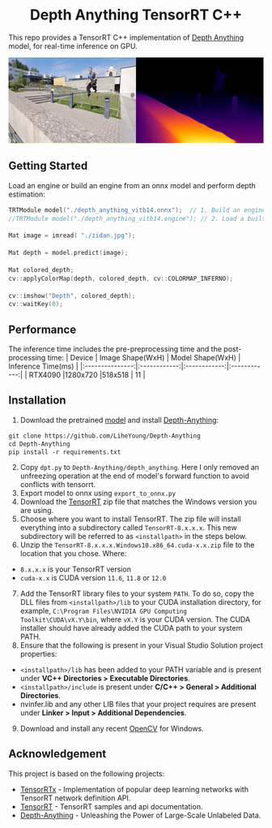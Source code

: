 
<h1 align="center"><span>Depth Anything TensorRT C++</span></h1>

This repo provides a TensorRT C++ implementation of [Depth Anything](https://github.com/LiheYoung/Depth-Anything) model, for real-time inference on GPU.

<p align="center" margin: 0 auto;>
  <img src="assets/parkour_merged.gif" height="169px" width="600px" />
</p>

## Getting Started
Load an engine or build an engine from an onnx model and perform depth estimation:

```cpp
TRTModule model("./depth_anything_vitb14.onnx");  // 1. Build an engine from an onnx file
//TRTModule model("./depth_anything_vitb14.engine"); // 2. Load a built engine

Mat image = imread( "./zidan.jpg");

Mat depth = model.predict(image);

Mat colored_depth;
cv::applyColorMap(depth, colored_depth, cv::COLORMAP_INFERNO);

cv::imshow("Depth", colored_depth);
cv::waitKey(0);
```

## Performance
The inference time includes the pre-preprocessing time and the post-processing time:
| Device          | Image Shape(WxH)     | Model Shape(WxH)  | Inference Time(ms) |
|:---------------:|:------------:|:------------:|:------------:|
| RTX4090        |1280x720  |518x518       | 11     |

## Installation 

1. Download the pretrained [model](https://huggingface.co/spaces/LiheYoung/Depth-Anything/tree/main/checkpoints) and install [Depth-Anything](https://github.com/LiheYoung/Depth-Anything):
```
git clone https://github.com/LiheYoung/Depth-Anything
cd Depth-Anything
pip install -r requirements.txt
```
2. Copy `dpt.py` to `Depth-Anything/depth_anything`. Here I only removed an unfreezing operation at the end of model's forward function to avoid conflicts with tensorrt.
3. Export model to onnx using `export_to_onnx.py`
4. Download the [TensorRT](https://developer.nvidia.com/tensorrt) zip file that matches the Windows version you are using.
5. Choose where you want to install TensorRT. The zip file will install everything into a subdirectory called `TensorRT-8.x.x.x`. This new subdirectory will be referred to as `<installpath>` in the steps below.
6. Unzip the `TensorRT-8.x.x.x.Windows10.x86_64.cuda-x.x.zip` file to the location that you chose. Where:
- `8.x.x.x` is your TensorRT version
- `cuda-x.x` is CUDA version `11.6`, `11.8` or `12.0`
7. Add the TensorRT library files to your system `PATH`. To do so, copy the DLL files from `<installpath>/lib` to your CUDA installation directory, for example, `C:\Program Files\NVIDIA GPU Computing Toolkit\CUDA\vX.Y\bin`, where `vX.Y` is your CUDA version. The CUDA installer should have already added the CUDA path to your system PATH.
8. Ensure that the following is present in your Visual Studio Solution project properties:
- `<installpath>/lib` has been added to your PATH variable and is present under **VC++ Directories > Executable Directories**.
- `<installpath>/include` is present under **C/C++ > General > Additional Directories**.
- nvinfer.lib and any other LIB files that your project requires are present under **Linker > Input > Additional Dependencies**.
9. Download and install any recent [OpenCV](https://opencv.org/releases/) for Windows.
  
## Acknowledgement
This project is based on the following projects:
- [TensorRTx](https://github.com/wang-xinyu/tensorrtx) - Implementation of popular deep learning networks with TensorRT network definition API.
- [TensorRT](https://github.com/NVIDIA/TensorRT/tree/release/8.6/samples) - TensorRT samples and api documentation.
- [Depth-Anything](https://github.com/LiheYoung/Depth-Anything) - Unleashing the Power of Large-Scale Unlabeled Data.
